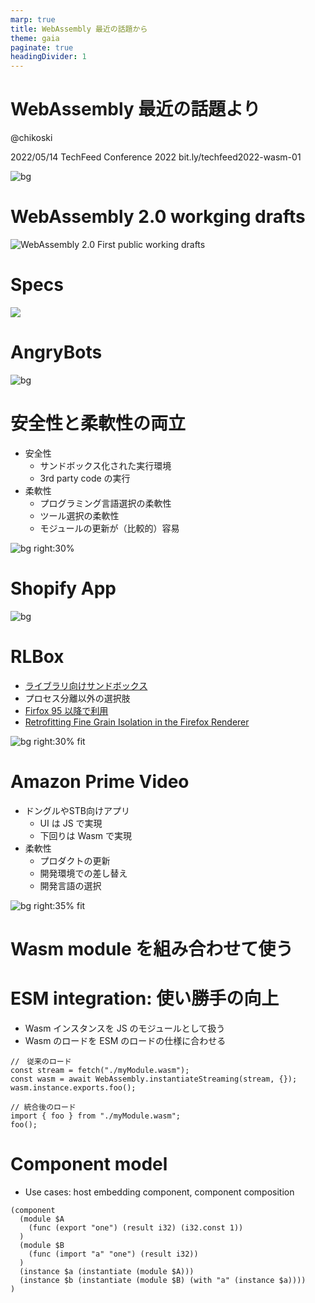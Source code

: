 ```yaml
---
marp: true
title: WebAssembly 最近の話題から
theme: gaia
paginate: true
headingDivider: 1
---
```


# WebAssembly 最近の話題より

@chikoski

2022/05/14 TechFeed Conference 2022
bit.ly/techfeed2022-wasm-01

![bg](./assets/background.png)

<!--
_class: lead
_paginate: false
-->

# WebAssembly 2.0 workging drafts

![WebAssembly 2.0 First public working drafts](./assets/wasm2.0.png)

# Specs

![](./assets/compatiblity-table.png)

# AngryBots

![bg](./assets/angrybots.png)

<!--
_color: white
_footer: https://beta.unity3d.com/jonas/AngryBots/
-->

# 安全性と柔軟性の両立

- 安全性
  - サンドボックス化された実行環境
  - 3rd party code の実行
- 柔軟性
  - プログラミング言語選択の柔軟性
  - ツール選択の柔軟性
  - モジュールの更新が（比較的）容易

![bg right:30%](./assets/ostap-senyuk-7C8c-7fwk34-unsplash.jpg)

<!--
_footer: Photo by [Ostap Senyuk](https://unsplash.com/@kintecus?utm_source=unsplash&utm_medium=referral&utm_content=creditCopyText) on [Unsplash](https://unsplash.com/)
-->

# Shopify App

![bg](./assets/shopify-app-getting-started.png)

<!-- 
_footer: c.f. [What's a Shopify app?](https://shopify.dev/apps/getting-started)
-->

# RLBox

- [ライブラリ向けサンドボックス]((https://github.com/PLSysSec/rlbox))
- プロセス分離以外の選択肢
- [Firfox 95 以降で利用](https://hacks.mozilla.org/2020/02/securing-firefox-with-webassembly/)
- [Retrofitting Fine Grain Isolation in the Firefox Renderer](https://arxiv.org/abs/2003.00572)

![bg right:30% fit](./assets/05-02-protection-update.png)

<!--
_footer: c.f. [Building a secure by default, composable future for WebAssembly](https://bytecodealliance.org/articles/announcing-the-bytecode-alliance)
-->

# Amazon Prime Video  

- ドングルやSTB向けアプリ
  - UI は JS で実現
  - 下回りは Wasm で実現
- 柔軟性
  - プロダクトの更新
  - 開発環境での差し替え
  - 開発言語の選択

![bg right:35% fit](./assets/amazom-prime-video.svg)

<!--
_footer: c.f. [How Prime Video updates its app for more than 8,000 device types](https://www.amazon.science/blog/how-prime-video-updates-its-app-for-more-than-8-000-device-types)
-->


# Wasm module を組み合わせて使う

<!--
_class: lead
_paginate: false
-->

# ESM integration: 使い勝手の向上

- Wasm インスタンスを JS のモジュールとして扱う
- Wasm のロードを ESM のロードの仕様に合わせる

```JS
//　従来のロード
const stream = fetch("./myModule.wasm");
const wasm = await WebAssembly.instantiateStreaming(stream, {});
wasm.instance.exports.foo();

// 統合後のロード
import { foo } from "./myModule.wasm";
foo();
```
<!--
_footer: The sample codes came from [WebAssembly ES Module Integration](https://docs.google.com/presentation/d/12cZ3FQizIJ7GGhegdSzRjnGp2l-gFsTlXfvUsAdN2No/edit#slide=id.p)
-->


# Component model

- Use cases: host embedding component, component composition

```LISP
(component
  (module $A
    (func (export "one") (result i32) (i32.const 1))
  )
  (module $B
    (func (import "a" "one") (result i32))
  )
  (instance $a (instantiate (module $A)))
  (instance $b (instantiate (module $B) (with "a" (instance $a))))
)
```

<!--
_footer: The sample code is cited from [Component Model Explainer](https://github.com/WebAssembly/component-model/blob/main/design/mvp/Explainer.md)
-->